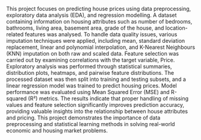 This project focuses on predicting house prices using data preprocessing, exploratory data analysis (EDA), and regression modelling. A dataset containing information on housing attributes such as number of bedrooms, bathrooms, living area, basement area, grade of the house, and location-related features was analysed. To handle data quality issues, various imputation techniques were applied, including mean, standard deviation replacement, linear and polynomial interpolation, and K-Nearest Neighbours (KNN) imputation on both raw and scaled data. Feature selection was carried out by examining correlations with the target variable, Price. Exploratory analysis was performed through statistical summaries, distribution plots, heatmaps, and pairwise feature distributions. The processed dataset was then split into training and testing subsets, and a linear regression model was trained to predict housing prices. Model performance was evaluated using Mean Squared Error (MSE) and R-squared (R²) metrics. The results indicate that proper handling of missing values and feature selection significantly improves prediction accuracy, providing valuable insights into the relationship between house attributes and pricing. This project demonstrates the importance of data preprocessing and statistical learning methods in solving real-world economic and housing market problems.
